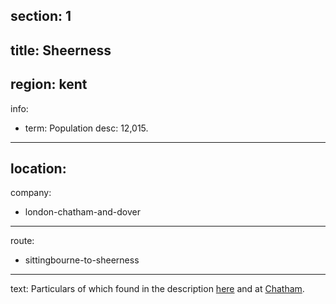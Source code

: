 section: 1
----
title: Sheerness
----
region: kent
----
info:
- term: Population
  desc: 12,015.
----
location: 
----
company:
- london-chatham-and-dover
----
route:
- sittingbourne-to-sheerness
----
text: Particulars of which found in the description [here](/routes/london-bridge-to-herne-bay#sheerness) and at [Chatham](/stations/chatham#sheerness).
